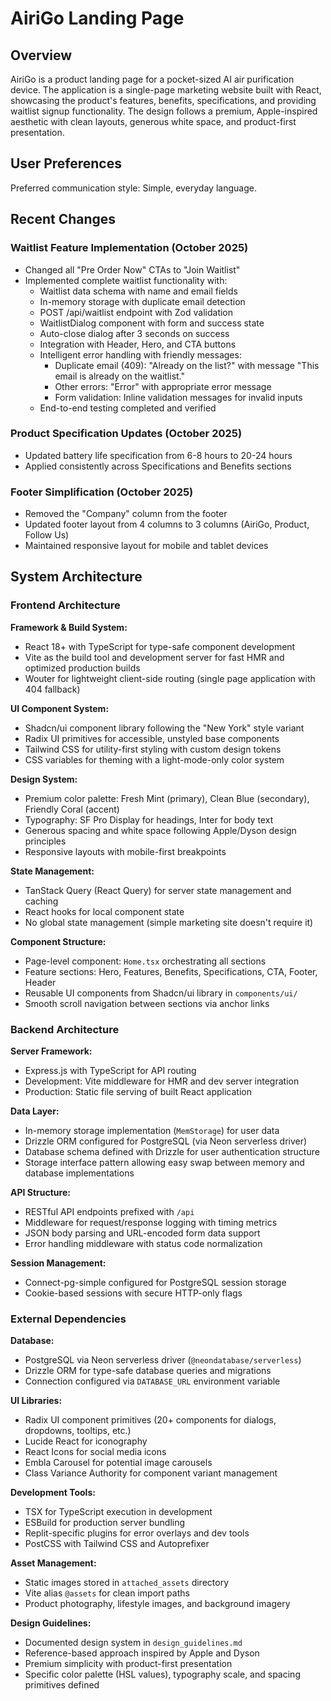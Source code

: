 # AiriGo Landing Page

## Overview

AiriGo is a product landing page for a pocket-sized AI air purification device. The application is a single-page marketing website built with React, showcasing the product's features, benefits, specifications, and providing waitlist signup functionality. The design follows a premium, Apple-inspired aesthetic with clean layouts, generous white space, and product-first presentation.

## User Preferences

Preferred communication style: Simple, everyday language.

## Recent Changes

### Waitlist Feature Implementation (October 2025)
- Changed all "Pre Order Now" CTAs to "Join Waitlist"
- Implemented complete waitlist functionality with:
  - Waitlist data schema with name and email fields
  - In-memory storage with duplicate email detection
  - POST /api/waitlist endpoint with Zod validation
  - WaitlistDialog component with form and success state
  - Auto-close dialog after 3 seconds on success
  - Integration with Header, Hero, and CTA buttons
  - Intelligent error handling with friendly messages:
    - Duplicate email (409): "Already on the list?" with message "This email is already on the waitlist."
    - Other errors: "Error" with appropriate error message
    - Form validation: Inline validation messages for invalid inputs
  - End-to-end testing completed and verified

### Product Specification Updates (October 2025)
- Updated battery life specification from 6-8 hours to 20-24 hours
- Applied consistently across Specifications and Benefits sections

### Footer Simplification (October 2025)
- Removed the "Company" column from the footer
- Updated footer layout from 4 columns to 3 columns (AiriGo, Product, Follow Us)
- Maintained responsive layout for mobile and tablet devices

## System Architecture

### Frontend Architecture

**Framework & Build System:**
- React 18+ with TypeScript for type-safe component development
- Vite as the build tool and development server for fast HMR and optimized production builds
- Wouter for lightweight client-side routing (single page application with 404 fallback)

**UI Component System:**
- Shadcn/ui component library following the "New York" style variant
- Radix UI primitives for accessible, unstyled base components
- Tailwind CSS for utility-first styling with custom design tokens
- CSS variables for theming with a light-mode-only color system

**Design System:**
- Premium color palette: Fresh Mint (primary), Clean Blue (secondary), Friendly Coral (accent)
- Typography: SF Pro Display for headings, Inter for body text
- Generous spacing and white space following Apple/Dyson design principles
- Responsive layouts with mobile-first breakpoints

**State Management:**
- TanStack Query (React Query) for server state management and caching
- React hooks for local component state
- No global state management (simple marketing site doesn't require it)

**Component Structure:**
- Page-level component: `Home.tsx` orchestrating all sections
- Feature sections: Hero, Features, Benefits, Specifications, CTA, Footer, Header
- Reusable UI components from Shadcn/ui library in `components/ui/`
- Smooth scroll navigation between sections via anchor links

### Backend Architecture

**Server Framework:**
- Express.js with TypeScript for API routing
- Development: Vite middleware for HMR and dev server integration
- Production: Static file serving of built React application

**Data Layer:**
- In-memory storage implementation (`MemStorage`) for user data
- Drizzle ORM configured for PostgreSQL (via Neon serverless driver)
- Database schema defined with Drizzle for user authentication structure
- Storage interface pattern allowing easy swap between memory and database implementations

**API Structure:**
- RESTful API endpoints prefixed with `/api`
- Middleware for request/response logging with timing metrics
- JSON body parsing and URL-encoded form data support
- Error handling middleware with status code normalization

**Session Management:**
- Connect-pg-simple configured for PostgreSQL session storage
- Cookie-based sessions with secure HTTP-only flags

### External Dependencies

**Database:**
- PostgreSQL via Neon serverless driver (`@neondatabase/serverless`)
- Drizzle ORM for type-safe database queries and migrations
- Connection configured via `DATABASE_URL` environment variable

**UI Libraries:**
- Radix UI component primitives (20+ components for dialogs, dropdowns, tooltips, etc.)
- Lucide React for iconography
- React Icons for social media icons
- Embla Carousel for potential image carousels
- Class Variance Authority for component variant management

**Development Tools:**
- TSX for TypeScript execution in development
- ESBuild for production server bundling
- Replit-specific plugins for error overlays and dev tools
- PostCSS with Tailwind CSS and Autoprefixer

**Asset Management:**
- Static images stored in `attached_assets` directory
- Vite alias `@assets` for clean import paths
- Product photography, lifestyle images, and background imagery

**Design Guidelines:**
- Documented design system in `design_guidelines.md`
- Reference-based approach inspired by Apple and Dyson
- Premium simplicity with product-first presentation
- Specific color palette (HSL values), typography scale, and spacing primitives defined